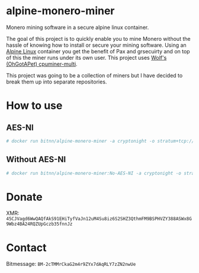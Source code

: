# alpine-monero-miner
Monero mining software in a secure alpine linux container.

The goal of this project is to quickly enable you to mine Monero without the hassle of knowing how to install or secure your mining software. Using an [Alpine Linux](https://www.alpinelinux.org/) container you get the benefit of Pax and grsecuirty and on top of this the miner runs under its own user.
This project uses [Wolf's (OhGotAPet) cpuminer-multi](https://github.com/OhGodAPet/cpuminer-multi).

This project was going to be a collection of miners but I have decided to break them up into separate repositories.

# How to use
## AES-NI
```bash
# docker run bitnn/alpine-monero-miner -a cryptonight -o stratum+tcp://xmr-usa.dwarfpool.com:8005 -u 45CJVagd6WwQAQfAkS91EHiTyfVaJn12uM4Su8iz6S2SHZ3QthmFM9BSPHVZY388ASWx8G9Wbz4BA24RQZUpGczb35fnnJz -p x --threads 2
```
## Without AES-NI
```bash
# docker run bitnn/alpine-monero-miner:No-AES-NI -a cryptonight -o stratum+tcp://xmr-usa.dwarfpool.com:8005 -u 45CJVagd6WwQAQfAkS91EHiTyfVaJn12uM4Su8iz6S2SHZ3QthmFM9BSPHVZY388ASWx8G9Wbz4BA24RQZUpGczb35fnnJz -p x --threads 2
```

# Donate
XMR: `45CJVagd6WwQAQfAkS91EHiTyfVaJn12uM4Su8iz6S2SHZ3QthmFM9BSPHVZY388ASWx8G9Wbz4BA24RQZUpGczb35fnnJz`

# Contact
Bitmessage: `BM-2cTMMrCkaG2m4r9ZYx7dAqRLY7zZN2nwUe`
